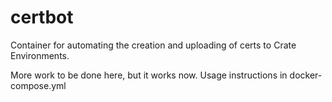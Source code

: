 # certbot

Container for automating the creation and uploading of certs to Crate Environments.

More work to be done here, but it works now.  Usage instructions in docker-compose.yml
